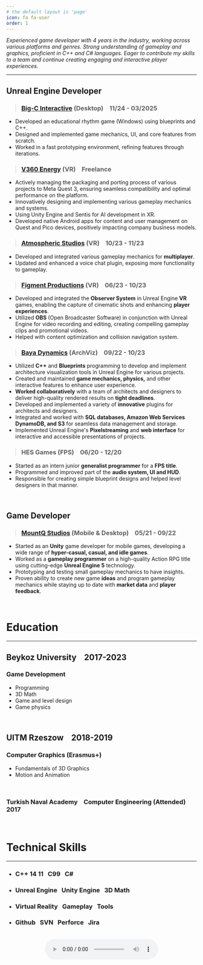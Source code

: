 ```yaml
---
# the default layout is 'page'
icon: fa fa-user
order: 1
---
```



*Experienced game developer with 4 years in the industry, working across various platforms and genres. Strong understanding of gameplay and graphics, proficient in C++ and C# languages. Eager to contribute my skills to a team and continue creating engaging and interactive player experiences.*

---


## Unreal Engine Developer

> ### [Big-C Interactive](https://big-c.ai/) (Desktop) &ensp; 11/24 - 03/2025

 - Developed an educational rhythm game (Windows) using blueprints and C++.
 - Designed and implemented game mechanics, UI, and core features from scratch.
 - Worked in a fast prototyping environment, refining features through iterations.

> ### [V360 Energy](https://v360energy.uk/) (VR) &ensp; Freelance

- Actively managing the packaging and porting process of various projects to Meta Quest 3, ensuring seamless compatibility and optimal performance on the platform.
- Innovatively designing and implementing various gameplay mechanics and systems.
- Using Unity Engine and Sentis for AI development in XR.
- Developed native Android apps for content and user management on Quest and Pico devices, positively impacting company business models.


> ### [Atmospheric Studios](https://atmosphericxr.com/) (VR) &ensp; 10/23 - 11/23

- Developed and integrated various gameplay mechanics for **multiplayer**.
- Updated and enhanced a voice chat plugin, exposing more functionality to gameplay. 


> ### [Figment Productions](https://figmentproductions.co.uk/) (VR) &ensp; 06/23 - 10/23

- Developed and integrated the **Observer System** in Unreal Engine **VR** games,
enabling the capture of cinematic shots and enhancing **player experiences**.
- Utilized **OBS** (Open Broadcaster Software) in conjunction with Unreal Engine for
video recording and editing, creating compelling gameplay clips and promotional
videos.
- Helped with content optimization and collision navigation system.


> ### [Baya Dynamics](https://bayadynamics.com/) (ArchViz) &ensp; 09/22 - 10/23 

- Utilized **C++** and **Blueprints** programming to develop and implement
architecture visualization tools in Unreal Engine for various projects.
- Created and maintained **game mechanics, physics,** and other interactive features
to enhance user experience.
- **Worked collaboratively** with a team of architects and designers to
deliver high-quality rendered results on **tight deadlines**.
- Developed and implemented a variety of **innovative** plugins for architects and
designers.
- Integrated and worked with **SQL databases, Amazon Web Services
DynamoDB, and S3** for seamless data management and storage.
- Implemented Unreal Engine's **Pixelstreaming** and **web interface** for interactive
and accessible presentations of projects.

> ### HES Games (FPS) &ensp; 06/20 - 12/20

- Started as an intern junior **generalist programmer** for a **FPS title**.
- Programmed and improved part of the **audio system, UI and HUD**.
- Responsible for creating simple blueprint designs and helped level designers in
that manner.


<br/>

## Game Developer 

> ### [MountQ Studios](https://mountqstudios.com/) (Mobile & Desktop) &ensp; 05/21 - 09/22

- Started as an **Unity** game developer for mobile games, developing a wide range
of **hyper-casual, casual, and idle games**.
- Worked as a **gameplay programmer** on a high-quality Action RPG title using
cutting-edge **Unreal Engine 5** technology.
- Prototyping and testing small gameplay mechanics to have insights.
- Proven ability to create new game **ideas** and program gameplay mechanics
while staying up to date with **market data** and **player feedback**.


<br/>


# Education
---
## Beykoz University &ensp; 2017-2023
### Game Development 
 - Programming
 - 3D Math
 - Game and level design
 - Game physics

<br/>

## UITM Rzeszow &ensp; 2018-2019
### Computer Graphics (Erasmus+)
- Fundamentals of 3D Graphics
- Motion and Animation

<br/>

### Turkish Naval Academy &ensp; Computer Engineering (Attended) &ensp; 2017

<br/>

# Technical Skills
---
- ### C++ 14 11 &nbsp; C99 &nbsp; C# 
- ### Unreal Engine &nbsp; Unity Engine &nbsp; 3D Math
- ### Virtual Reality &nbsp; Gameplay &nbsp; Tools    
- ### Github &nbsp; SVN &nbsp; Perforce &nbsp; Jira

<br/>


<div align="center">
<audio controls>
  <source src="/assets/pronunciation_tr_alper.mp3" type="audio/mpeg">
Your browser does not support the audio element.
</audio>
</div>

